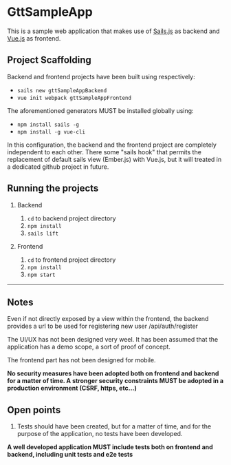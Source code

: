 # GttSampleApp

This is a sample web application that makes use of [Sails.js](https://sailsjs.com/) as backend and [Vue.js](https://vuejs.org/) as frontend.


## Project Scaffolding

Backend and frontend projects have been built using respectively:

- `sails new gttSampleAppBackend`
- `vue init webpack gttSampleAppFrontend`

The aforementioned generators MUST be installed globally using:

- `npm install sails -g`
- `npm install -g vue-cli`

In this configuration, the backend and the frontend project are completely independent to each other. There some "sails hook" that permits the replacement of default sails view (Ember.js) with Vue.js, but it will treated in a dedicated github project in future.


## Running the projects

1. Backend
    1. `cd` to backend project directory
    2. `npm install`
    1. `sails lift`

2. Frontend
    1. `cd` to frontend project directory
    2. `npm install`
    3. `npm start`

---

## Notes

Even if not directly exposed by a view within the frontend, the backend provides a url to be used for registering new user /api/auth/register

The UI/UX has not been designed very weel. It has been assumed that the application has a demo scope, a sort of proof of concept.

The frontend part has not been designed for mobile.

**No security measures have been adopted both on frontend and backend for a matter of time. A stronger security constraints MUST be adopted in a production environment (CSRF, https, etc...)**


## Open points

1. Tests should have been created, but for a matter of time, and for the purpose of the application, no tests have been developed.

**A well developed application MUST include tests both on frontend and backend, including unit tests and e2e tests**

